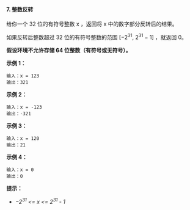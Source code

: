 #### 7. 整数反转
给你一个 32 位的有符号整数 x ，返回将 x 中的数字部分反转后的结果。  

如果反转后整数超过 32 位的有符号整数的范围 [−$2^{31}$,  $2^{31}$ − 1] ，就返回 0。    

**假设环境不允许存储 64 位整数（有符号或无符号）。** 

**示例 1：**
```
输入：x = 123
输出：321
```
**示例 2：**
```
输入：x = -123
输出：-321
```
**示例 3：**
```
输入：x = 120
输出：21
```
**示例 4：**
```
输入：x = 0
输出：0
```

****提示：****
* *$-2^{31}$ <= x <= $2^{31}$ - 1*